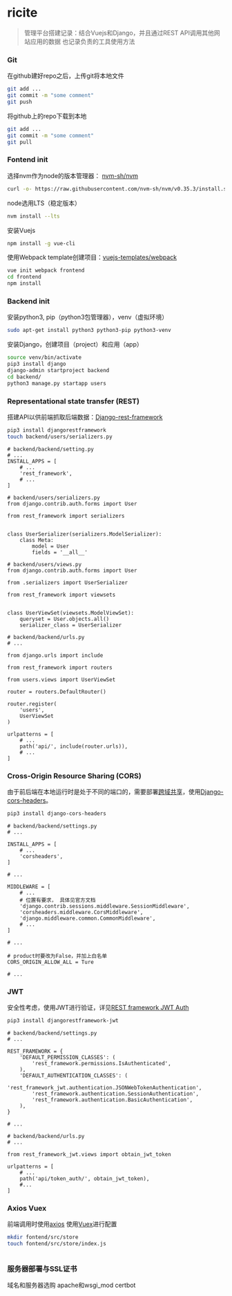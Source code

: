 
# ricite

>管理平台搭建记录：结合Vuejs和Django，并且通过REST API调用其他网站应用的数据
也记录负责的工具使用方法

### Git

在github建好repo之后，上传git将本地文件

```bash
git add ...
git commit -m "some comment"
git push
```
将github上的repo下载到本地

```bash
git add ...
git commit -m "some comment"
git pull
```

### Fontend init

选择nvm作为node的版本管理器：
[nvm-sh/nvm](https://github.com/nvm-sh/nvm/blob/master/README.md#installing-and-updating)

```bash
curl -o- https://raw.githubusercontent.com/nvm-sh/nvm/v0.35.3/install.sh | bash
```

node选用LTS（稳定版本）

```bash
nvm install --lts
```

安装Vuejs

```bash
npm install -g vue-cli
```

使用Webpack template创建项目：[vuejs-templates/webpack](https://github.com/vuejs-templates)

```bash
vue init webpack frontend
cd frontend
npm install
```

### Backend init

安装python3, pip（python3包管理器），venv（虚拟环境）

```bash
sudo apt-get install python3 python3-pip python3-venv
```

安装Django，创建项目（project）和应用（app）

```bash
source venv/bin/activate
pip3 install django
django-admin startproject backend
cd backend/
python3 manage.py startapp users
```

### Representational state transfer (REST)

搭建API以供前端抓取后端数据：[Django-rest-framework](https://www.django-rest-framework.org/)

```bash
pip3 install djangorestframework
touch backend/users/serializers.py
```

```python3
# backend/backend/setting.py
# ...
INSTALL_APPS = [
    # ...
    'rest_framework',
    # ...
]

# backend/users/serializers.py
from django.contrib.auth.forms import User

from rest_framework import serializers


class UserSerializer(serializers.ModelSerializer):
    class Meta:
        model = User
        fields = '__all__'

# backend/users/views.py
from django.contrib.auth.forms import User

from .serializers import UserSerializer

from rest_framework import viewsets


class UserViewSet(viewsets.ModelViewSet):
    queryset = User.objects.all()
    serializer_class = UserSerializer

# backend/backend/urls.py
# ...

from django.urls import include

from rest_framework import routers

from users.views import UserViewSet

router = routers.DefaultRouter()

router.register(
    'users',
    UserViewSet
)

urlpatterns = [
    # ...
    path('api/', include(router.urls)),
    # ...
]

```

### Cross-Origin Resource Sharing (CORS)

由于前后端在本地运行时是处于不同的端口的，需要部署[跨域共享](https://developer.mozilla.org/en-US/docs/Web/HTTP/CORS)，使用[Django-cors-headers](https://pypi.org/project/django-cors-headers/)。

```bash
pip3 install django-cors-headers
```

```python3
# backend/backend/settings.py
# ...

INSTALL_APPS = [
    # ...
    'corsheaders',
]

# ...

MIDDLEWARE = [
    # ...
    # 位置有要求， 具体见官方文档
    'django.contrib.sessions.middleware.SessionMiddleware',
    'corsheaders.middleware.CorsMiddleware',
    'django.middleware.common.CommonMiddleware',
    # ...
]

# ...

# product时要改为False，并加上白名单
CORS_ORIGIN_ALLOW_ALL = Ture

# ...

```

### JWT

安全性考虑，使用JWT进行验证，详见[REST framework JWT Auth](https://jpadilla.github.io/django-rest-framework-jwt/)

```bash
pip3 install djangorestframework-jwt
```

```python3
# backend/backend/settings.py
# ...

REST_FRAMEWORK = {
    'DEFAULT_PERMISSION_CLASSES': (
        'rest_framework.permissions.IsAuthenticated',
    ),
    'DEFAULT_AUTHENTICATION_CLASSES': (
        'rest_framework_jwt.authentication.JSONWebTokenAuthentication',
        'rest_framework.authentication.SessionAuthentication',
        'rest_framework.authentication.BasicAuthentication',
    ),
}

# ...

# backend/backend/urls.py
# ...

from rest_framework_jwt.views import obtain_jwt_token

urlpatterns = [
    # ...
    path('api/token_auth/', obtain_jwt_token),
    #...
]

```

### Axios Vuex

前端调用时使用[axios](https://github.com/axios/axios)
使用[Vuex](https://vuex.vuejs.org/)进行配置

```bash
mkdir fontend/src/store
touch fontend/src/store/index.js
```

```javascript

```

### 服务器部署与SSL证书
域名和服务器选购
apache和wsgi_mod
certbot
